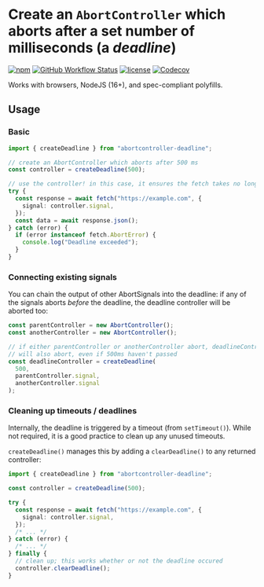 # Create an `AbortController` which aborts after a set number of milliseconds (a _deadline_)

[![npm](https://img.shields.io/npm/v/abortcontroller-deadline)](https://www.npmjs.com/package/abortcontroller-deadline)
[![GitHub Workflow Status](https://img.shields.io/github/workflow/status/kyle-johnson/abortcontroller-utils/main.yml?branch=main)](https://github.com/kyle-johnson/abortcontroller-utils/actions)
[![license](https://img.shields.io/npm/l/abortcontroller-deadline)](https://github.com/kyle-johnson/abortcontroller-utils/blob/main/packages/deadline/LICENSE)
[![Codecov](https://img.shields.io/codecov/c/github/kyle-johnson/abortcontroller-utils?flag=deadline&label=coverage)](https://app.codecov.io/gh/kyle-johnson/abortcontroller-utils/)

Works with browsers, NodeJS (16+), and spec-compliant polyfills.

## Usage

### Basic

```typescript
import { createDeadline } from "abortcontroller-deadline";

// create an AbortController which aborts after 500 ms
const controller = createDeadline(500);

// use the controller! in this case, it ensures the fetch takes no longer than 500ms
try {
  const response = await fetch("https://example.com", {
    signal: controller.signal,
  });
  const data = await response.json();
} catch (error) {
  if (error instanceof fetch.AbortError) {
    console.log("Deadline exceeded");
  }
}
```

### Connecting existing signals

You can chain the output of other AbortSignals into the deadline: if any of the signals aborts _before_ the deadline, the deadline controller will be aborted too:

```typescript
const parentController = new AbortController();
const anotherController = new AbortController();

// if either parentController or anotherController abort, deadlineController
// will also abort, even if 500ms haven't passed
const deadlineController = createDeadline(
  500,
  parentController.signal,
  anotherController.signal
);
```

### Cleaning up timeouts / deadlines

Internally, the deadline is triggered by a timeout (from `setTimeout()`). While not required, it is a good practice to clean up any unused timeouts.

`createDeadline()` manages this by adding a `clearDeadline()` to any returned controller:

```typescript
import { createDeadline } from "abortcontroller-deadline";

const controller = createDeadline(500);

try {
  const response = await fetch("https://example.com", {
    signal: controller.signal,
  });
  /* ... */
} catch (error) {
  /* ... */
} finally {
  // clean up; this works whether or not the deadline occured
  controller.clearDeadline();
}
```
